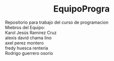 <h1 align = "center" > EquipoProgra </h1>
 <p align="center">
  
 </p>
Repositorio para trabajo del curso de programacion <br>
Miebros del Equipo: <br> 
Karol Jesús Ramirez Cruz <br>
alexis david chama lino <br>
axel perez montero <br>
fredy huesca renteria <br>
Rodrigo guerrero osorio <br>



